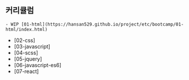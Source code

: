 ## 커리큘럼

```
- WIP [01-html](https://hansan529.github.io/project/etc/bootcamp/01-html/index.html)
```

- [02-css]
- [03-javascript]
- [04-scss]
- [05-jquery]
- [06-javascript-es6]
- [07-react]
